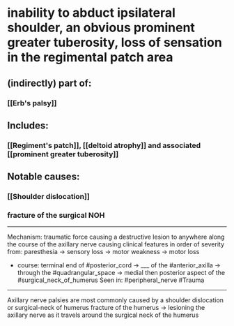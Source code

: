 # inability to abduct ipsilateral shoulder, an obvious prominent greater tuberosity, loss of sensation in the regimental patch area 
## (indirectly) part of:
### [[Erb's palsy]]
## Includes:
### [[Regiment's patch]], [[deltoid atrophy]] and associated [[prominent greater tuberosity]]
## Notable causes:
### [[Shoulder dislocation]]
### fracture of the surgical NOH 
---
Mechanism: traumatic force causing a destructive lesion to anywhere along the course of the axillary nerve causing clinical features in order of severity from: paresthesia -> sensory loss -> motor weakness -> motor loss
- course: terminal end of #posterior_cord -> ___ of the #anterior_axilla -> through the #quadrangular_space -> medial then posterior aspect of the #surgical_neck_of_humerus
Seen in: #peripheral_nerve #Trauma 

---

Axillary nerve palsies are most commonly caused by a shoulder dislocation or surgical-neck of humerus fracture of the humerus -> lesioning the axillary nerve as it travels around the surgical neck of the humerus 